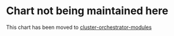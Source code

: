 # Chart not being maintained here

This chart has been moved to [cluster-orchestrator-modules](https://github.com/deliveryhero/cluster-orchestrator-modules/tree/main/modules/gcp/gke-cluster-addons/helm/field-exporter)
